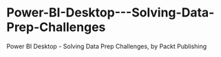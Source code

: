 # Power-BI-Desktop---Solving-Data-Prep-Challenges
Power BI Desktop - Solving Data Prep Challenges, by Packt Publishing
